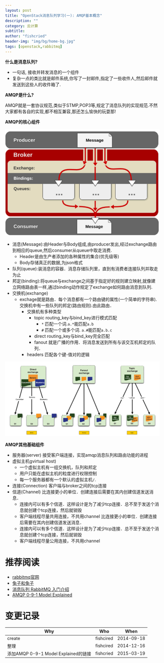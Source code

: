 ```yaml
---
layout: post
title: "OpenStack消息队列学习(一): AMQP基本概念"
description: ""
category: 云计算
subtitle:
author: "fishcried"
header-img: "img/bg/home-bg.jpg"
tags: [openstack,rabbitmq]
---
```


**什么是消息队列?**

- 一句话, 接收并转发消息的一个组件
- 复杂一点的类比就是邮件系统,你写了一封邮件,指定了一些收件人,然后邮件就发送到这些人的收件箱了.

**AMQP是什么?**

AMQP就是一套协议规范,类似于STMP,POP3等,规定了消息队列的实现规范.不然大家都有各自的实现,都不相互兼容,那还怎么愉快的玩耍那!

**AMQP的核心组件**

![amqp](/img/rabbitmq.png)

- 消息(Message):由Header与Body组成,由producer发出,经过exchange路由到相应的queue,然后consumer从queue中取走消费.
  - Header是由生产者添加的各种属性的集合(优先级等)
  - Body存储真正的数据,为json格式
- 队列(queue):装消息的容器．消息存储队列里，直到有消费者连接队列并取走为止
- 邦定(binding):将queue与exchange之间基于指定好的规则建立映射,就像建立网络路由表一样,通过binding动作规定了exchange如何路由消息到队列.
- 交换机(exchange)
  - exchage就是路由．每个消息都有一个路由键的属性(一个简单的字符串).交换机中有一些队列的邦定(路由规则).由此路由．
	- 交换机有多种类型
		- topic  routing_key与bind_key进行模式匹配
			- `*` 匹配一个词.`a.*`能匹配`a.b`
			- `#` 匹配一个或多个词. `a.#`能匹配`a.b.c`
		- direct routing_key与bind_key完全匹配
		- fanout 就是广播的作用．将消息发送到所有与该交互机邦定的队列．
    - headers 匹配各个键-值对的逻辑

![rabbit exchange](/img/rabbit_exchange.png)

**AMQP其他基础组件**

- 服务器(server) 接受客户端连接，实现amqp消息队列和路由功能的进程
- 虚拟主机gvirtual host)
	- 一个虚拟主机有一组交换机，队列和邦定
	- 用户只能在虚拟主机的粒度进行权限控制
	- 每一个服务器都有一个默认的虚拟主机`/`. 
- 连接(Connection) 客户端与broker之间的tcp连接
- 信道(Channel) 比连接更小的单位．创建连接后需要在其内创建信道发送消息．
    - 连接内可以有多个信道．这样设计是为了减少tcp连接．总不至于发送个消息就创建个tcp连接，然后就销毁
    - 客户端线程尽量共用连接，不共用channel 比连接更小的单位．创建连接后需要在其内创建信道发送消息．
	- 连接内可以有多个信道．这样设计是为了减少tcp连接．总不至于发送个消息就创建个tcp连接，然后就销毁
	- 客户端线程尽量公用连接，不共用channel


# 推荐阅读

- [rabbitmq官网](http://www.rabbitmq.com/features.html)
- [兔子和兔子](http://blog.ftofficer.com/2010/03/translation-rabbitmq-python-rabbits-and-warrens/)
- [消息队列 RabbitMQ 入门介绍](http://www.ityen.com/archives/578)
- [AMQP 0-9-1 Model Explained](https://www.rabbitmq.com/tutorials/amqp-concepts.html)

# 变更记录

|Why | Who | When |
|----|-----|------|
|create|fishcired|2014-09-18|
|整理|fishcired|2014-12-16 |
|添加AMQP 0-9-1 Model Explained的链接| fishcried | 2015-03-19 |
